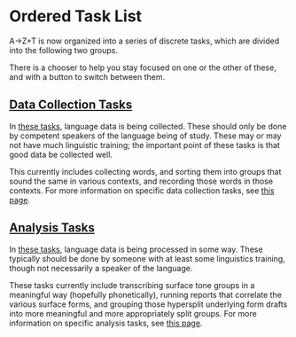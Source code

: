 # Ordered Task List
A→Z+T is now organized into a series of discrete tasks, which are divided into the following two groups.

There is a chooser to help you stay focused on one or the other of these, and with a button to switch between them.

## [Data Collection Tasks](TASKSCOLLECTION.md)

In [these tasks](TASKSCOLLECTION.md), language data is being collected. These should only be done by competent speakers of the language being of study. These may or may not have much linguistic training; the important point of these tasks is that good data be collected well.

This currently includes collecting words, and sorting them into groups that sound the same in various contexts, and recording those words in those contexts. For more information on specific data collection tasks, see [this page](TASKSCOLLECTION.md).

## [Analysis Tasks](TASKSANALYSIS.md)

In [these tasks](TASKSANALYSIS.md), language data is being processed in some way. These typically should be done by someone with at least some linguistics training, though not necessarily a speaker of the language.

These tasks currently include transcribing surface tone groups in a meaningful way (hopefully phonetically), running reports that correlate the various surface forms, and grouping those hypersplit underlying form drafts into more meaningful and more appropriately split groups. For more information on specific analysis tasks, see [this page](TASKSANALYSIS.md).
